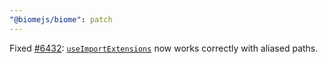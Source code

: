 ```yaml
---
"@biomejs/biome": patch
---
```


Fixed [#6432](https://github.com/biomejs/biome/issues/6432): [`useImportExtensions`](https://biomejs.dev/linter/rules/use-import-extensions/) now works correctly with aliased paths.
